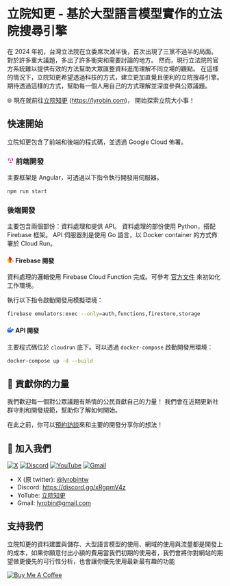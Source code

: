 # 立院知更 - 基於大型語言模型實作的立法院搜尋引擎

在 2024 年初，台灣立法院在立委席次減半後，首次出現了三黨不過半的局面。
對於許多重大議題，多出了許多衝突和需要討論的地方。
然而，現行立法院的官方系統難以提供有效的方法幫助大眾匯整資料進而理解不同立場的觀點。
在這樣的情況下，立院知更希望透過科技的方式，建立更加直覺且便利的立院搜尋引擎。
期待透過這樣的方式，幫助每一個人用自己的方式理解並深度參與公眾議題。

🌐 現在就前往[立院知更](https://lyrobin.com) (https://lyrobin.com)，
開始探索立院大小事！

## 快速開始

立院知更包含了前端和後端的程式碼，並透過 Google Cloud 佈署。

### <img src="docs/assets/angular.png" alt="angular" width="16"/> 前端開發

主要框架是 Angular，可透過以下指令執行開發用伺服器。

```bash
npm run start
```

### 後端開發

主要包含兩個部份：資料處理和提供 API。
資料處理的部份使用 Python，搭配 Firebase 框架。
API 伺服器則是使用 Go 語言，以 Docker container 的方式佈署於 Cloud Run。

#### <img src="docs/assets/firebase.png" alt="firebase" width="16"/> Firebase 開發

資料處理的邏輯使用 Firebase Cloud Function 完成。可參考
[官方文件](https://firebase.google.com/docs/functions/get-started?gen=2nd)
來初如化工作環境。

執行以下指令啟動開發用模擬環境：

```bash
firebase emulators:exec --only=auth,functions,firestore,storage
```

#### <img src="docs/assets/docker.png" alt="docker" width="16"/> API 開發

主要程式碼位於 `cloudrun` 底下。可以透過 `docker-compose` 啟動開發用環境：

```bash
docker-compose up -d --build
```

## 🔰 貢獻你的力量

我們歡迎每一個對公眾議題有熱情的公民貢獻自己的力量！
我們會在近期更新社群守則和開發規範，幫助你了解如何開始。

在此之前，你可以[預約訪談](https://calendar.app.google/YrNrYZLWvxmT4VvT9)來和主要的開發分享你的想法！

## 📣 加入我們

[![X](https://img.shields.io/badge/@lyrobintw-%23000000.svg?style=for-the-badge&logo=X&logoColor=white)](https://x.com/lyrobintw)
[![Discord](https://img.shields.io/badge/Discord-%235865F2.svg?style=for-the-badge&logo=discord&logoColor=white)](https://discord.gg/xRgpmV4z)
[![YouTube](https://img.shields.io/badge/YouTube-%23FF0000.svg?style=for-the-badge&logo=YouTube&logoColor=white)](https://www.youtube.com/channel/UC-ZDaiyWzJRLLB0pklIEoOQ)
[![Gmail](https://img.shields.io/badge/Gmail-D14836?style=for-the-badge&logo=gmail&logoColor=white)](mailto:lyrobin@gmail.com)

- X (原 twitter): [@lyrobintw](https://x.com/lyrobintw)
- Discord: https://discord.gg/xRgpmV4z
- YoTube: [立院知更](https://www.youtube.com/channel/UC-ZDaiyWzJRLLB0pklIEoOQ)
- Gmail: lyrobin@gmail.com

## 支持我們

立院知更的資料建置與儲存、大型語言模型的使用、網域的使用與流量都是開發上的成本，如果你願意付出小額的費用當我們初期的使用者，我們會將你對網站的期望做更優先的可行性分析，也會讓你優先使用最新最有趣的功能

<a
    href="https://www.buymeacoffee.com/blueworryb6"
    target="_blank"
    class="mx-2">
<img
    src="https://cdn.buymeacoffee.com/buttons/v2/default-yellow.png"
    alt="Buy Me A Coffee"
    style="height: 40px !important; width: 180px !important" />
</a>
